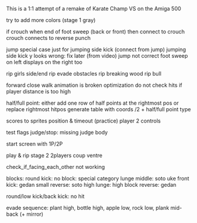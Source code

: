 This is a 1:1 attempt of a remake of Karate Champ VS on the Amiga 500

try to add more colors (stage 1 gray)

if crouch when end of foot sweep (back or front) 
then connect to crouch
crouch connects to reverse punch

jump special case just for jumping side kick (connect from jump)
jumping side kick y looks wrong: fix later (from video)
jump not correct
foot sweep on left displays on the right too  
				
rip girls side/end
rip evade obstacles
rip breaking wood
rip bull

forward close walk animation is broken
optimization do not check hits if player distance is too high

half/full point: either add one row of half points at the rightmost pos or replace rightmost hitpos
generate table with coords /2 + half/full point type

scores to sprites position & timeout (practice)
player 2 controls

test flags judge/stop: missing judge body

start screen with 1P/2P

play & rip stage 2 2players coup ventre

check_if_facing_each_other not working

blocks: round kick: no block: special category
lunge middle: soto uke
front kick: gedan
small reverse: soto
high lunge: high block
reverse: gedan

round/low kick/back kick: no hit


evade sequence: plant high, bottle high, apple low, rock low, plank mid-back (+ mirror)
